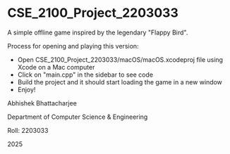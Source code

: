 # CSE_2100_Project_2203033

A simple offline game inspired by the legendary "Flappy Bird".


Process for opening and playing this version:

- Open CSE_2100_Project_2203033/macOS/macOS.xcodeproj file using Xcode on a Mac computer
- Click on "main.cpp" in the sidebar to see code
- Build the project and it should start loading the game in a new window
- Enjoy!




Abhishek Bhattacharjee

Department of Computer Science & Engineering

Roll: 2203033

2025
